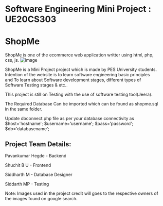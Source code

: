 # Software Engineering Mini Project : UE20CS303

# ShopMe

ShopMe is one of the ecommerce web application writter using html, php, css, js.
![image](https://user-images.githubusercontent.com/51742316/204125435-a6c35006-e51d-47d6-a214-a0d6e3b6dbbf.png)


ShopMe is a Mini Project project which is made by PES University students. 
Intention of the website is to learn software engineering basic principles and
To learn about Software development stages, different types of Software Testing stages & etc..

This project is still on Testing with the use of software testing tool(Jeera).

The Required Database Can be imported which can be found as shopme.sql in the same folder.

Update dbconnect.php file as per your database connectivity as
$host='hostname';
$username='username';
$pass='password';
$db='databasename';



Project Team Details:
----------------------------
Pavankumar Hegde	- Backend

Shuchit B U      	- Frontend

Siddharth M		    - Database Designer

Siddarth MP		    - Testing




Note: Images used in the project credit will goes to the respective owners of the images found on google search.
